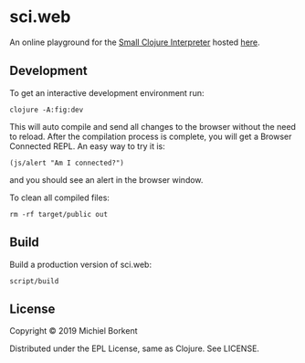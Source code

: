 # sci.web

An online playground for the [Small Clojure Interpreter](https://github.com/borkdude/sci)
hosted [here](https://borkdude.github.io/sci.web).

## Development

To get an interactive development environment run:

    clojure -A:fig:dev

This will auto compile and send all changes to the browser without the
need to reload. After the compilation process is complete, you will
get a Browser Connected REPL. An easy way to try it is:

    (js/alert "Am I connected?")

and you should see an alert in the browser window.

To clean all compiled files:

    rm -rf target/public out

## Build

Build a production version of sci.web:

    script/build

## License

Copyright © 2019 Michiel Borkent

Distributed under the EPL License, same as Clojure. See LICENSE.
